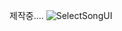 제작중....
![SelectSongUI](https://github.com/jaebins/JabRythme/assets/70888275/f9ca12e0-f202-4820-9372-ba0c58d71a5c)
